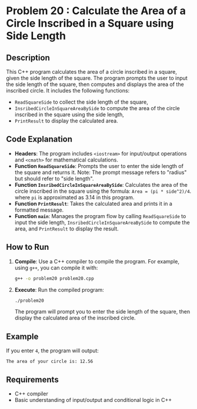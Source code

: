 # Problem 20 : Calculate the Area of a Circle Inscribed in a Square using Side Length

## Description
This C++ program calculates the area of a circle inscribed in a square, given the side length of the square. The program prompts the user to input the side length of the square, then computes and displays the area of the inscribed circle. It includes the following functions:
- `ReadSquareSide` to collect the side length of the square,
- `InsribedCircleInSquareAreaBySide` to compute the area of the circle inscribed in the square using the side length,
- `PrintResult` to display the calculated area.

## Code Explanation

- **Headers**: The program includes `<iostream>` for input/output operations and `<cmath>` for mathematical calculations.
- **Function `ReadSquareSide`**: Prompts the user to enter the side length of the square and returns it. Note: The prompt message refers to "radius" but should refer to "side length".
- **Function `InsribedCircleInSquareAreaBySide`**: Calculates the area of the circle inscribed in the square using the formula: `Area = (pi * side^2)/4`.
  where `pi` is approximated as 3.14 in this program.
- **Function `PrintResult`**: Takes the calculated area and prints it in a formatted message.
- **Function `main`**: Manages the program flow by calling `ReadSquareSide` to input the side length, `InsribedCircleInSquareAreaBySide` to compute the area, and `PrintResult` to display the result.

## How to Run

1. **Compile**: Use a C++ compiler to compile the program. For example, using `g++`, you can compile it with:
   ```bash
   g++ -o problem20 problem20.cpp
   ```
2. **Execute**: Run the compiled program:
   ```bash
   ./problem20
   ```

   The program will prompt you to enter the side length of the square, then display the calculated area of the inscribed circle.

## Example

If you enter `4`, the program will output:
```
The area of your circle is: 12.56
```

## Requirements
- C++ compiler
- Basic understanding of input/output and conditional logic in C++

